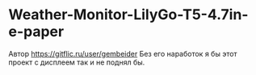 # Weather-Monitor-LilyGo-T5-4.7in-e-paper
Автор https://gitflic.ru/user/gembeider
Без его наработок я бы этот проект с дисплеем так и не поднял бы.


